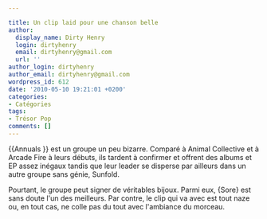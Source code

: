```yaml
---

title: Un clip laid pour une chanson belle
author:
  display_name: Dirty Henry
  login: dirtyhenry
  email: dirtyhenry@gmail.com
  url: ''
author_login: dirtyhenry
author_email: dirtyhenry@gmail.com
wordpress_id: 612
date: '2010-05-10 19:21:01 +0200'
categories:
- Catégories
tags:
- Trésor Pop
comments: []
---
```

{{Annuals }} est un groupe un peu bizarre. Comparé à Animal Collective et à Arcade Fire à leurs débuts, ils tardent à confirmer et offrent des albums et EP assez inégaux tandis que leur leader se disperse par ailleurs dans un autre groupe sans génie, Sunfold.

Pourtant, le groupe peut signer de véritables bijoux. Parmi eux, {Sore} est sans doute l'un des meilleurs. Par contre, le clip qui va avec est tout naze ou, en tout cas, ne colle pas du tout avec l'ambiance du morceau.

<object width="425" height="344"><param name="movie" value="http://www.youtube.com/v/BkMNzDYgFlk&hl=fr_FR&fs=1&"></param><param name="allowFullScreen" value="true"></param><param name="allowscriptaccess" value="always"></param><embed src="http://www.youtube.com/v/BkMNzDYgFlk&hl=fr_FR&fs=1&" type="application/x-shockwave-flash" allowscriptaccess="always" allowfullscreen="true" width="425" height="344"></embed></object>
